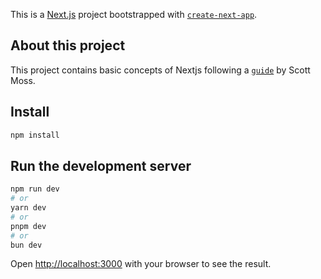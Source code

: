 This is a [Next.js](https://nextjs.org/) project bootstrapped with [`create-next-app`](https://github.com/vercel/next.js/tree/canary/packages/create-next-app).

## About this project

This project contains basic concepts of Nextjs following a [`guide`](https://scottmoss.notion.site/scottmoss/Intro-to-Next-js-V3-6cefbdba58d94e3897dcb8d7e7fc0337) by Scott Moss.

## Install

```bash
npm install
```

## Run the development server

```bash
npm run dev
# or
yarn dev
# or
pnpm dev
# or
bun dev
```

Open [http://localhost:3000](http://localhost:3000) with your browser to see the result.

